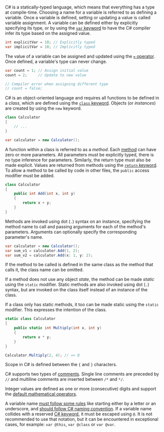 C# is a statically-typed language, which means that everything has a type at compile-time. Choosing a name for a variable is referred to as defining a variable. Once a variable is defined, setting or updating a value is called variable assignment. A variable can be defined either by explicitly specifying its type, or by using the [`var` keyword][var] to have the C# compiler infer its type based on the assigned value.

```csharp
int explicitVar = 10; // Explicitly typed
var implicitVar = 10; // Implicitly typed
```

The value of a variable can be assigned and updated using the [`=` operator][assignment]. Once defined, a variable's type can never change.

```csharp
var count = 1; // Assign initial value
count = 2;     // Update to new value

// Compiler error when assigning different type
// count = false;
```

C# is an object-oriented language and requires all functions to be defined in a _class_, which are defined using the [`class` keyword][classes]. Objects (or _instances_) are created by using the `new` keyword.

```csharp
class Calculator
{
    // ...
}

var calculator = new Calculator();
```

A function within a class is referred to as a _method_. Each [method][methods] can have zero or more parameters. All parameters must be explicitly typed, there is no type inference for parameters. Similarly, the return type must also be made explicit. Values are returned from methods using the [`return` keyword][return]. To allow a method to be called by code in other files, the `public` access modifier must be added.

```csharp
class Calculator
{
    public int Add(int x, int y)
    {
        return x + y;
    }
}
```

Methods are invoked using dot (`.`) syntax on an instance, specifying the method name to call and passing arguments for each of the method's parameters. Arguments can optionally specify the corresponding parameter's name.

```csharp
var calculator = new Calculator();
var sum_v1 = calculator.Add(1, 2);
var sum_v2 = calculator.Add(x: 1, y: 2);
```

If the method to be called is defined in the same class as the method that calls it, the class name can be omitted.

If a method does not use any object _state_, the method can be made _static_ using the `static` modifier. Static methods are also invoked using dot (`.`) syntax, but are invoked on the class itself instead of an instance of the class.

If a class only has static methods, it too can be made static using the `static` modifier. This expresses the intention of the class.

```csharp
static class Calculator
{
    public static int Multiply(int x, int y)
    {
        return x * y;
    }
}

Calculator.Multiply(2, 4); // => 8
```

Scope in C# is defined between the `{` and `}` characters.

C# supports two types of [comments][comments]. Single line comments are preceded by `//` and multiline comments are inserted between `/*` and `*/`.

Integer values are defined as one or more (consecutive) digits and support the [default mathematical operators][operators].

A variable name [must follow some rules][identifier-names] like starting either by a letter or an underscore, and [should follow C# naming convention][naming-guidelines]. If a variable name collides with a reserved [C# keyword][csharp-keyword], it must be escaped using `@`. It is not recommended to use that notation, but it can be encountered in exceptional cases, for example: `var @this`, `var @class` or `var @var`.

[assignment]: https://docs.microsoft.com/en-us/dotnet/csharp/language-reference/operators/assignment-operator
[var]: https://docs.microsoft.com/en-us/dotnet/csharp/language-reference/keywords/var
[classes]: https://docs.microsoft.com/en-us/dotnet/csharp/programming-guide/classes-and-structs/classes#declaring-classes
[methods]: https://docs.microsoft.com/en-us/dotnet/csharp/methods
[return]: https://docs.microsoft.com/en-us/dotnet/csharp/language-reference/keywords/return
[operators]: https://docs.microsoft.com/en-us/dotnet/csharp/language-reference/operators/arithmetic-operators#addition-operator-
[comments]: https://www.w3schools.com/cs/cs_comments.asp
[identifier-names]: https://docs.microsoft.com/en-us/dotnet/csharp/programming-guide/inside-a-program/identifier-names
[naming-guidelines]: https://docs.microsoft.com/en-us/dotnet/standard/design-guidelines/naming-guidelines
[csharp-keyword]: https://docs.microsoft.com/en-us/dotnet/csharp/language-reference/keywords/
